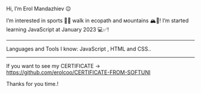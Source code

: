 Hi, I’m Erol Mandazhiev 😉


I’m interested in sports 🏋️‍♂️ walk in ecopath and мountains 🏔️🌳!
I’m started learning JavaScript at January 2023  💻✅!


----------------------------------------------

Languages and Tools I know: JavaScript , HTML and CSS..

----------------------------------------------

If you want to see my CERTIFICATE -> https://github.com/erolcoo/CERTIFICATE-FROM-SOFTUNI 

Thanks for you time.!
